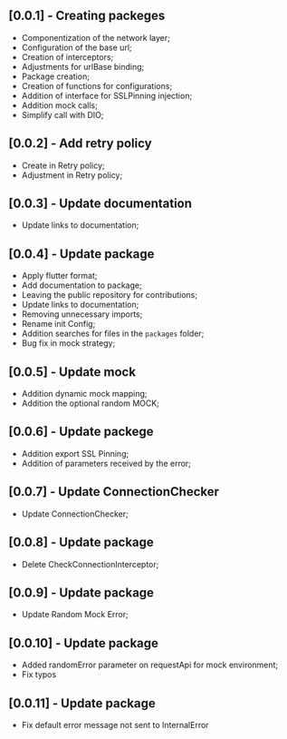 ## [0.0.1] - Creating packeges

- Componentization of the network layer;
- Configuration of the base url;
- Creation of interceptors;
- Adjustments for urlBase binding;
- Package creation;
- Creation of functions for configurations;
- Addition of interface for SSLPinning injection;
- Addition mock calls;
- Simplify call with DIO;

## [0.0.2] - Add retry policy

- Create in Retry policy;
- Adjustment in Retry policy;

## [0.0.3] - Update documentation

- Update links to documentation;

## [0.0.4] - Update package

- Apply flutter format;
- Add documentation to package;
- Leaving the public repository for contributions;
- Update links to documentation;
- Removing unnecessary imports;
- Rename init Config;
- Addition searches for files in the `packages` folder;
- Bug fix in mock strategy;

## [0.0.5] - Update mock

- Addition dynamic mock mapping;
- Addition the optional random MOCK;

## [0.0.6] - Update packege

- Addition export SSL Pinning;
- Addition of parameters received by the error;

## [0.0.7] - Update ConnectionChecker

- Update ConnectionChecker;

## [0.0.8] - Update package

- Delete CheckConnectionInterceptor;

## [0.0.9] - Update package

- Update Random Mock Error;

## [0.0.10] - Update package

- Added randomError parameter on requestApi for mock environment;
- Fix typos

## [0.0.11] - Update package

- Fix default error message not sent to InternalError